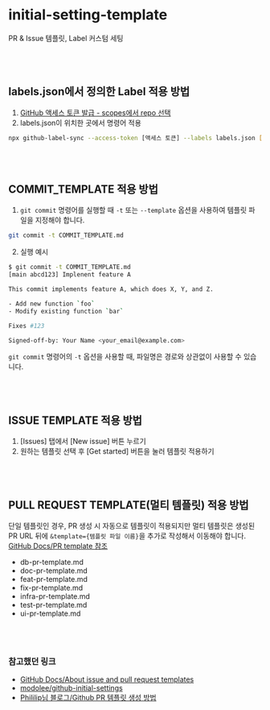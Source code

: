 # initial-setting-template
PR &amp; Issue 템플릿, Label 커스텀 세팅
<br><br/><br><br/>


## labels.json에서 정의한 Label 적용 방법
1. [GitHub 액세스 토큰 발급 - scopes에서 repo 선택](https://github.com/settings/tokens)
2. labels.json이 위치한 곳에서 명령어 적용
```sh
npx github-label-sync --access-token [액세스 토큰] --labels labels.json [계정명]/[저장소 이름]
```
<br><br/>


## COMMIT_TEMPLATE 적용 방법
1. `git commit` 명령어를 실행할 때 `-t` 또는 `--template` 옵션을 사용하여 템플릿 파일을 지정해야 합니다.
```sh
git commit -t COMMIT_TEMPLATE.md
```
2. 실행 예시
```sh
$ git commit -t COMMIT_TEMPLATE.md
[main abcd123] Implenent feature A

This commit implements feature A, which does X, Y, and Z.

- Add new function `foo`
- Modify existing function `bar`

Fixes #123

Signed-off-by: Your Name <your_email@example.com>
```
`git commit` 명령어의 `-t` 옵션을 사용할 때, 파일명은 경로와 상관없이 사용할 수 있습니다.
<br><br/><br><br/>


## ISSUE TEMPLATE 적용 방법
1. [Issues] 탭에서 [New issue] 버튼 누르기
2. 원하는 템플릿 선택 후 [Get started] 버튼을 눌러 템플릿 적용하기
<br><br/><br><br/>

## PULL REQUEST TEMPLATE(멀티 템플릿) 적용 방법
단일 템플릿인 경우, PR 생성 시 자동으로 템플릿이 적용되지만 멀티 템플릿은 생성된 PR URL 뒤에 `&template={템플릿 파일 이름}`을 추가로 작성해서 이동해야 합니다.
[GitHub Docs/PR template 참조](https://docs.github.com/en/communities/using-templates-to-encourage-useful-issues-and-pull-requests/creating-a-pull-request-template-for-your-repository)

- db-pr-template.md
- doc-pr-template.md
- feat-pr-template.md
- fix-pr-template.md
- infra-pr-template.md
- test-pr-template.md
- ui-pr-template.md
<br><br/><br><br/>


### 참고했던 링크
- [GitHub Docs/About issue and pull request templates](https://docs.github.com/en/communities/using-templates-to-encourage-useful-issues-and-pull-requests/about-issue-and-pull-request-templates)
- [modolee/github-initial-settings](https://github.com/modolee/github-initial-settings/edit/main/README.md)
- [Phililip님 블로그/Github PR 템플릿 생성 방법](https://phillip5094.tistory.com/80)

